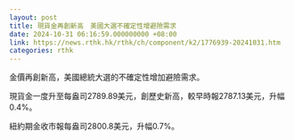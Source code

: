 ```yaml
---
layout: post
title: 現貨金再創新高　美國大選不確定性增避險需求
date: 2024-10-31 06:16:59.000000000 +08:00
link: https://news.rthk.hk/rthk/ch/component/k2/1776939-20241031.htm
categories: rthk
---
```


金價再創新高，美國總統大選的不確定性增加避險需求。

現貨金一度升至每盎司2789.89美元，創歷史新高，較早時報2787.13美元，升幅0.4%。

紐約期金收市報每盎司2800.8美元，升幅0.7%。
